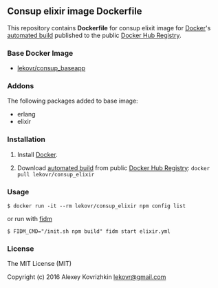 ## Consup elixir image Dockerfile

This repository contains **Dockerfile** for consup elixit image
for [Docker](https://www.docker.com/)'s [automated build](https://registry.hub.docker.com/u/lekovr/consup_elixir/) 
published to the public [Docker Hub Registry](https://registry.hub.docker.com/).

### Base Docker Image

* [lekovr/consup_baseapp](https://registry.hub.docker.com/u/lekovr/consup_baseapp/)

### Addons

The following packages added to base image:

* erlang
* elixir

### Installation

1. Install [Docker](https://www.docker.com/).

2. Download [automated build](https://registry.hub.docker.com/u/lekovr/consup_elixir/) from public
 [Docker Hub Registry](https://registry.hub.docker.com/): `docker pull lekovr/consup_elixir`

### Usage

    $ docker run -it --rm lekovr/consup_elixir npm config list

or run with [fidm](https://github.com/LeKovr/fidm)

    $ FIDM_CMD="/init.sh npm build" fidm start elixir.yml

### License

The MIT License (MIT)

Copyright (c) 2016 Alexey Kovrizhkin lekovr@gmail.com
